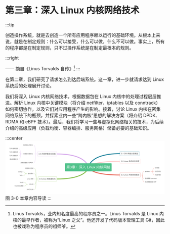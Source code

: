 # 第三章：深入 Linux 内核网络技术
:::tip <a/>

创造操作系统，就是去创造一个所有应用程序赖以运行的基础环境。从根本上来说，就是在制定规则：什么可以接受，什么可以做，什么不可以做。事实上，所有的程序都是在制定规则，只不过操作系统是在制定最根本的规则。

:::right

—— 摘自《Linus Torvalds 自传》[^1]
:::

在第二章，我们研究了请求怎么到达后端系统。这一章，进一步就请求达到 Linux 系统后的处理展开讨论。

我们将深入 Linux 内核网络技术，根据数据包在 Linux 内核中的处理过程层层推进。解析 Linux 内核中关键模块（将介绍 netfilter、iptables 以及 conntrack）如何密切协作，以及它们对应用程序产生的影响。接着，讨论 Linux 内核在密集网络系统下的瓶颈，并探索业内一些“跨内核”思想的解决方案（将介绍 DPDK、RDMA 和 eBPF 技术）。最后，我们将学习一些与虚拟化网络相关的技术，为后续介绍的高级应用（负载均衡、容器编排、服务网格）储备必要的基础知识。

:::center
  ![](../assets/network-summary.png)<br/>
  图 3-0 本章内容导读
:::

[^1]: Linus Torvalds，业内知名度最高的程序员之一。Linus Torvalds 是 Linux 内核的最早作者，被称为“Linux 之父”。他还开发了代码版本管理工具 Git，因此也被戏称为程序员的祖师爷。